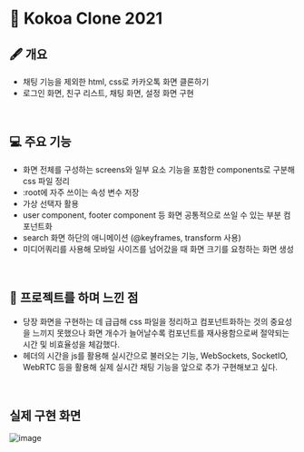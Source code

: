 #  💌 Kokoa Clone 2021

## 🖋 개요

- 채팅 기능을 제외한 html, css로 카카오톡 화면 클론하기
- 로그인 화면, 친구 리스트, 채팅 화면, 설정 화면 구현
<br>

## 💻 주요 기능

- 화면 전체를 구성하는 screens와 일부 요소 기능을 포함한 components로 구분해 css 파일 정리
- :root에 자주 쓰이는 속성 변수 저장
- 가상 선택자 활용
- user component, footer component 등 화면 공통적으로 쓰일 수 있는 부분 컴포넌트화
- search 화면 하단의 애니메이션 (@keyframes, transform 사용)
- 미디어쿼리를 사용해 모바일 사이즈를 넘어갔을 때 화면 크기를 요청하는 화면 생성
<br>

## 💬 프로젝트를 하며 느낀 점

- 당장 화면을 구현하는 데 급급해 css 파일을 정리하고 컴포넌트화하는 것의 중요성을 느끼지 못했으나 화면 개수가 늘어날수록 컴포넌트를 재사용함으로써 절약되는 시간 및 비효율성을 체감했다.
- 헤더의 시간을 js를 활용해 실시간으로 불러오는 기능,  WebSockets, SocketIO, WebRTC 등을 활용해 실제 실시간 채팅 기능을 앞으로 추가 구현해보고 싶다. 
<br>

## 실제 구현 화면
![image](https://user-images.githubusercontent.com/80025366/163707248-a3c8cb20-0cbe-4fba-a2ce-4a9b4913467c.png)


